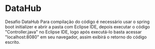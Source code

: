 # DataHub
Desafio DataHub
Para compilação do código é necessário usar o spring boot initializer e abrir a pasta com Eclipse IDE, depois executar o código "Controller.java" no Eclipse IDE, logo após executá-lo basta acessar "localhost:8080" em seu navegador, assim exibirá o retorno do código escrito.
